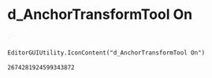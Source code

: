 # d_AnchorTransformTool On
![](/img/d_AnchorTransformTool%20On.png)

``` CSharp
EditorGUIUtility.IconContent("d_AnchorTransformTool On")
```
```
2674281924599343872
```
